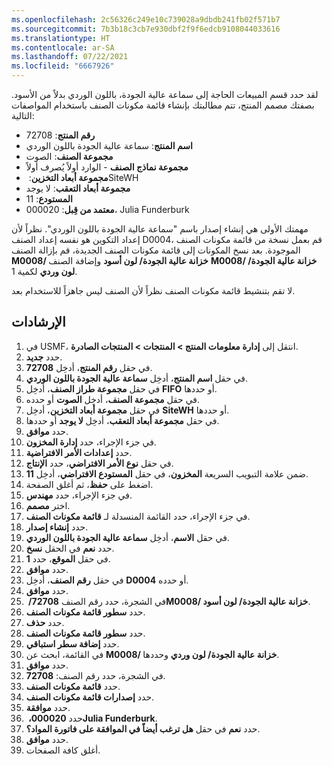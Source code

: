 ```yaml
---
ms.openlocfilehash: 2c56326c249e10c739028a9dbdb241fb02f571b7
ms.sourcegitcommit: 7b3b18c3cb7e930dbf2f9f6edcb9108044033616
ms.translationtype: HT
ms.contentlocale: ar-SA
ms.lasthandoff: 07/22/2021
ms.locfileid: "6667926"
---
```

لقد حدد قسم المبيعات الحاجة إلى سماعة عالية الجودة، باللون الوردي بدلاً من الأسود. بصفتك مصمم المنتج، تتم مطالبتك بإنشاء قائمة مكونات الصنف باستخدام المواصفات التالية:

-   **رقم المنتج**: ‏72708
-   **اسم المنتج**: سماعة عالية الجودة باللون الوردي
-   **مجموعة الصنف**: الصوت
-   **مجموعة نماذج الصنف** - الوارد أولاً يُصرف أولاً‬‬
-   **مجموعة أبعاد التخزين**: ‏SiteWH
-   **مجموعة أبعاد التعقب**: لا يوجد
-   **المستودع**: ‏11
-   **معتمد من قِبل**: ‏000020، Julia Funderburk

مهمتك الأولى هي إنشاء إصدار باسم "سماعة عالية الجودة باللون الوردي". نظراً لأن إعداد التكوين هو نفسه إعداد الصنف D0004، قم بعمل نسخة من قائمة مكونات الصنف الموجودة. بعد نسخ المكونات إلى قائمة مكونات الصنف الجديدة، قم بإزالة الصنف **M0008/ خزانة عالية الجودة/ لون أسود** وإضافة الصنف **M0008/ خزانة عالية الجودة/ لون وردي** لكمية 1.

لا تقم بتنشيط قائمة مكونات الصنف نظراً لأن الصنف ليس جاهزاً للاستخدام بعد.

## <a name="instructions"></a>الإرشادات

1.  في USMF، انتقل إلى **إدارة معلومات المنتج > المنتجات > المنتجات الصادرة**.
2.  حدد **جديد‏‎**.
3.  في حقل **رقم المنتج**، أدخِل **72708**.
4.  في حقل **اسم المنتج**، أدخِل **سماعة عالية الجودة باللون الوردي**.
5.  في حقل **مجموعة طراز الصنف**، أدخِل **FIFO** أو حددها.
6.  في حقل **مجموعة الصنف**، أدخِل **الصوت** أو حدده.
7.  في حقل **مجموعة أبعاد التخزين**، أدخِل **SiteWH** أو حددها.
8.  في حقل **مجموعة أبعاد التعقب**، أدخِل **لا يوجد** أو حددها.
9.  حدد **موافق**.
10. في جزء الإجراء، حدد **إدارة المخزون**.
11. حدد **إعدادات الأمر الافتراضية**.
12. في حقل **نوع الأمر الافتراضي**، حدد **الإنتاج**.
13. ضمن علامة التبويب السريعة **المخزون**، في حقل **المستودع الافتراضي**، أدخِل **11**.
14. اضغط على **حفظ**، ثم أغلق الصفحة.
15. في جزء الإجراء، حدد **مهندس**.
16. اختر **مصمم**.
17. في جزء الإجراء، حدد القائمة المنسدلة لـ **قائمة مكونات الصنف**.
18. حدد **إنشاء إصدار**.
19. في حقل **الاسم**، أدخِل **سماعة عالية الجودة باللون الوردي**.
20. حدد **نعم** في الحقل **نسخ**.
21. في حقل **الموقع**، حدد **1**.
22. حدد **موافق**.
23. في حقل **رقم الصنف**، أدخِل **D0004** أو حدده.
24. حدد **موافق**.
25. في الشجرة، حدد رقم الصنف **72708/ ‏M0008/ خزانة عالية الجودة/ لون أسود**.
26. حدد **سطور قائمة مكونات الصنف**.
27. حدد **حذف**.
28. حدد **سطور قائمة مكونات الصنف**.
29. حدد **إضافة سطر استباقي**.
30. في القائمة، ابحث عن **M0008/ خزانة عالية الجودة/ لون وردي** وحددها.
31. حدد **موافق**.
32. في الشجرة، حدد رقم الصنف: **72708**.
33. حدد **قائمة مكونات الصنف**.
34. حدد **إصدارات قائمة مكونات الصنف**.
35. حدد **موافقة**.
36. حدد **000020، ‏Julia Funderburk**.
37. حدد **نعم** في حقل **هل ترغب أيضاً في الموافقة على فاتورة المواد؟**.
38. حدد **موافق**.
39. أغلق كافة الصفحات.
